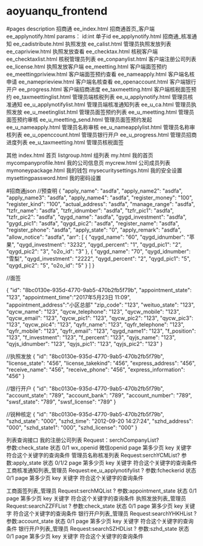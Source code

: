 # aoyuanqu_frontend
#pages description
招商通
ee_index.html           招商通首页_客户端
ee_applynotify.html params： id:int 单子id
ee_applynotify.html     招商通_核准通知
ee_cadistribute.html    执照发放
ee_calist.html          管理员执照发放列表
ee_capriview.html       执照发放查看
ee_checktax.html        核税客户端
ee_checktaxlist.html    核税管理员列表
ee_conpanylist.html     客户端注册公司列表
ee_license.html         执照发放客户端
ee_meetting.html        客户端面签预约
ee_meettingpriview.html 客户端面签预约查看
ee_nameapply.html       客户端名核申请
ee_nameprieview.html    客户端名核查看
ee_openaccount.html     客户端银行开户
ee_progress.html        客户端招商进度
ee_taxmeetting.html     客户端核税面签预约
ee_taxmeettinglist.html 管理员端核税列表
ee_u_applynotify.html   管理员核准通知
ee_u_applynotifylist.html   管理员端核准通知列表
ee_u_ca.html            管理员执照发放
ee_u_meetinglist.html   管理员面签预约列表
ee_u_meetting.html      管理员面签预约审核
ee_u_meetting_send.html 管理员面签预约发起
ee_u_nameapply.html     管理员名称审核
ee_u_nameapplylist.html 管理员名称审核列表
ee_u_openccount.html    管理员银行开户
ee_u_progress.html      管理员招商进度列表
ee_u_taxmeetting.html   管理员核税面签

其他
index.html              首页
listgroup.html          组列表
my.html                 我的首页
mycompanyprofile.html   我的公司信息页
mycrew.html             公司成员列表
mymoneypackage.html     我的钱包
mysecuritysettings.html 我的安全设置
mysettingpassword.html  我的密码设置

#招商通json
//预查明
{
    "apply_name": "asdfa",
    "apply_name2": "asdfa",
    "apply_name3": "asdfa",
    "apply_name4": "asdfa",
    "register_money": "100",
    "register_kind": "100",
    "actual_address": "asdfa",
    "manage_range": "asdfa",
    "tzfr_name": "asdfa",
    "tzfr_idnumber": "asdfa",
    "tzfr_pic1": "asdfa",
    "tzfr_pic2": "asdfa",
    "qygd_name": "asdfa",
    "gygd_investment": "asdfa",
    "gygd_pic1": "asdfa",
    "qygd_pic2": "asdfa",
    "register_name": "asdfa",
    "register_phone": "asdfa",
    "apply_state": "0",
    "apply_remark": "asdfa",
    "allow_notice": "asdfa",
    "arr": [
        {
            "qygd_name": "60",
            "qygd_idnumber": "苹果",
            "qygd_investment": "3232",
            "qygd_percent": "1",
            "qygd_pic1": "2",
            "qygd_pic2": "3",
            "o2o_id": "3"
        },
        {
            "qygd_name": "70",
            "qygd_idnumber": "雪梨",
            "qygd_investment": "2222",
            "qygd_percent": "2",
            "qygd_pic1": "5",
            "qygd_pic2": "5",
            "o2o_id": "5"
        }
    ]
}

//面签

{
    "id": "8bc0130e-935d-4770-9ab5-470b2fb5f79b",
    "appointment_state": "123",
    "appointment_time":"2017年5月23日 11:09",
	"appointment_address":"小区总部"
    "zip_code": "123",
    "weituo_state": "123",
    "qycw_name": "123",
    "qycw_telephone": "123",
    "qycw_mobile": "123",
    "qycw_email": "123",
    "qycw_pic1": "123",
    "qycw_pic2": "123",
    "qycw_pic3": "123",
    "qycw_pic4": "123",
    "qyfr_name": "123",
    "qyfr_telephone": "123",
    "qyfr_mobile": "123",
    "qyfr_email": "123",
    "qygd_name1": "123",
    "f_position": "123",
    "f_investment": "123",
    "f_percent": "123",
    "qyjs_name": "123",
    "qyjs_idnumber": "123",
    "qyjs_pic1": "123",
    "qyjs_pic2": "123"
}


//执照发放
{
    "id": "8bc0130e-935d-4770-9ab5-470b2fb5f79b",
    "license_state": "456",
    "license_takekind": "456",
    "express_address": "456",
    "receive_name": "456",
    "receive_phone": "456",
    "express_information": "456"
}

//银行开户
{
    "id": "8bc0130e-935d-4770-9ab5-470b2fb5f79b",
    "account_state": "789",
    "account_bank": "789",
    "account_number": "789",
    "swsf_state": "789",
    "swsf_license": "789"
}

//锐种核定
{
    "id": "8bc0130e-935d-4770-9ab5-470b2fb5f79b",
    "szhd_state": "000",
    "szhd_time": "2012-09-20 14:27:24",
    "szhd_address": "000",
    "szhd_state1": "000",
    "szhd_license": "000"
}

列表查询接口
我的注册公司列表
Request：serchCompanyList?   
    参数:check_state  状态 0/1
        wx_openid   微信openid
        page        第多少页
        key         关键字         符合这个关键字的查询条件
管理员名称核准列表
Request:serchYCMList?
    参数:apply_state  状态 0/1/2
        page        第多少页
        key         关键字         符合这个关键字的查询条件
工商核准通知列表_管理员
Request:ee_u_applynotifylist ?
    参数:fcheckerid  状态 0/1
        page        第多少页
        key         关键字         符合这个关键字的查询条件
        
工商面签列表_管理员
Request:serchMQList ?
    参数:appointment_state  状态 0/1
        page        第多少页
        key         关键字         符合这个关键字的查询条件
执照发放列表_管理员
Request:searchZZFFList ?
    参数:check_state  状态 0/1
        page        第多少页
        key         关键字         符合这个关键字的查询条件
银行开户列表_管理员
Request:searchYHKHList ?
    参数:account_state  状态 0/1
        page        第多少页
        key         关键字         符合这个关键字的查询条件
银行开户列表_管理员
Request:searchSZHDList ?
    参数:szhd_state  状态 0/1
        page        第多少页
        key         关键字         符合这个关键字的查询条件